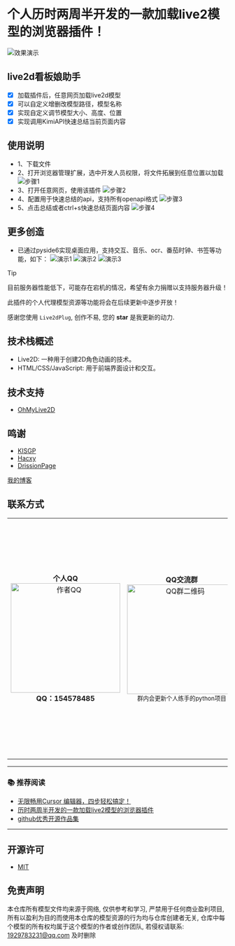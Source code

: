 # 个人历时两周半开发的一款加载live2模型的浏览器插件！
![效果演示](说明/live2dPlug演示.gif)
## live2d看板娘助手
- [x] 加载插件后，任意网页加载live2d模型
- [x] 可以自定义增删改模型路径，模型名称
- [x] 实现自定义调节模型大小、高度、位置
- [x] 实现调用KimiAPI快速总结当前页面内容

## 使用说明
- 1、下载文件
- 2、打开浏览器管理扩展，选中开发人员权限，将文件拓展到任意位置以加载
  ![步骤1](说明/加载拓展.jpg)
- 3、打开任意网页，使用该插件
  ![步骤2](说明/效果图.jpg)
- 4、配置用于快速总结的api，支持所有openapi格式
  ![步骤3](说明/api设置.jpg)
- 5、点击总结或者ctrl+s快速总结页面内容
  ![步骤4](说明/summary.jpg)

## 更多创造
- 已通过pyside6实现桌面应用，支持交互、音乐、ocr、番茄时钟、书签等功能，如下：
  ![演示1](说明/桌面精灵1)
  ![演示2](说明/桌面精灵2)
  ![演示3](说明/桌面精灵3)

> [!TIP]
> 目前服务器性能低下，可能存在宕机的情况，希望有余力捐赠以支持服务器升级！
> 
> 此插件的个人代理模型资源等功能将会在后续更新中逐步开放！
> 
> 感谢您使用 `Live2dPlug`, 创作不易, 您的 **star** 是我更新的动力.

## 技术栈概述
- Live2D: 一种用于创建2D角色动画的技术。
- HTML/CSS/JavaScript: 用于前端界面设计和交互。

## 技术支持
- [OhMyLive2D](https://oml2d.com/)

## 鸣谢
- [KISGP](https://github.com/KISGP)
- [Hacxy](https://github.com/oh-my-live2d/oh-my-live2d)
- [DrissionPage](https://github.com/g1879)

[我的博客](https://www.allfather.top/) 

## 联系方式

<div align="center"><table><tbody><tr><td align="center"><b>个人QQ</b><br><img src="https://wmimg.com/i/1119/2025/02/67a96bb8d3ef6.jpg" width="250" alt="作者QQ"><br><b>QQ：154578485</b></td><td align="center"><b>QQ交流群</b><br><img src="https://wmimg.com/i/1119/2025/02/67a96bb8d6457.jpg" width="250" alt="QQ群二维码"><br><small>群内会更新个人练手的python项目</small></td><td align="center"><b>微信赞赏</b><br><img src="https://wmimg.com/i/1119/2024/09/66dd37a5ab6e8.jpg" width="500" alt="微信赞赏码"><br><small>要到饭咧？啊咧？啊咧？不给也没事~ 请随意打赏</small></td><td align="center"><b>支付宝赞赏</b><br><img src="https://wmimg.com/i/1119/2024/09/66dd3d6febd05.jpg" width="300" alt="支付宝赞赏码"><br><small>如果觉得有帮助,来包辣条犒劳一下吧~</small></td></tr></tbody></table></div>

---

### 📚 推荐阅读

-   [无限畅用Cursor 编辑器，四步轻松搞定！](https://www.allfather.top/archives/cursormian-fei-mi-ji-si-bu-jie-suo)
-   [历时两周半开发的一款加载live2模型的浏览器插件](https://www.allfather.top/archives/live2dkan-ban-niang)
-   [github优秀开源作品集](https://www.allfather.top/mol2d/)

---

## 开源许可

- [MIT](https://github.com/Vita0519/PublicLive2dPlug/blob/main/LICENSE)

## 免责声明

本仓库所有模型文件均来源于网络, 仅供参考和学习, 严禁用于任何商业盈利项目, 所有以盈利为目的而使用本仓库的模型资源的行为均与仓库创建者无关, 仓库中每个模型的所有权均属于这个模型的作者或创作团队, 若侵权请联系: 1929783231@qq.com 及时删除
